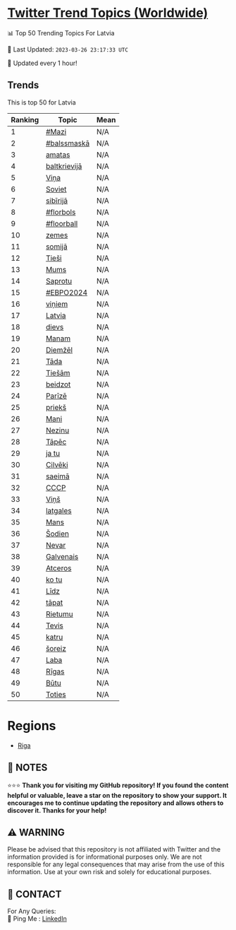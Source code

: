 [Twitter Trend Topics (Worldwide)](https://github.com/ErcinDedeoglu/Twitter-Trend-Topics)
==========


📊 Top 50 Trending Topics For Latvia

📆 Last Updated: `2023-03-26 23:17:33 UTC`

🔧 Updated every 1 hour!


## Trends

This is top 50 for Latvia

| Ranking | Topic | Mean |
| ------- | ------------ | ------------ |
| 1 | [#Mazi](http://twitter.com/search?q=%23Mazi) | N/A |
| 2 | [#balssmaskā](http://twitter.com/search?q=%23balssmask%c4%81) | N/A |
| 3 | [amatas](http://twitter.com/search?q=amatas) | N/A |
| 4 | [baltkrievijā](http://twitter.com/search?q=baltkrievij%c4%81) | N/A |
| 5 | [Viņa](http://twitter.com/search?q=Vi%c5%86a) | N/A |
| 6 | [Soviet](http://twitter.com/search?q=Soviet) | N/A |
| 7 | [sibīrijā](http://twitter.com/search?q=sib%c4%abrij%c4%81) | N/A |
| 8 | [#florbols](http://twitter.com/search?q=%23florbols) | N/A |
| 9 | [#floorball](http://twitter.com/search?q=%23floorball) | N/A |
| 10 | [zemes](http://twitter.com/search?q=zemes) | N/A |
| 11 | [somijā](http://twitter.com/search?q=somij%c4%81) | N/A |
| 12 | [Tieši](http://twitter.com/search?q=Tie%c5%a1i) | N/A |
| 13 | [Mums](http://twitter.com/search?q=Mums) | N/A |
| 14 | [Saprotu](http://twitter.com/search?q=Saprotu) | N/A |
| 15 | [#ЕВРО2024](http://twitter.com/search?q=%23%d0%95%d0%92%d0%a0%d0%9e2024) | N/A |
| 16 | [viņiem](http://twitter.com/search?q=vi%c5%86iem) | N/A |
| 17 | [Latvia](http://twitter.com/search?q=Latvia) | N/A |
| 18 | [dievs](http://twitter.com/search?q=dievs) | N/A |
| 19 | [Manam](http://twitter.com/search?q=Manam) | N/A |
| 20 | [Diemžēl](http://twitter.com/search?q=Diem%c5%be%c4%93l) | N/A |
| 21 | [Tāda](http://twitter.com/search?q=T%c4%81da) | N/A |
| 22 | [Tiešām](http://twitter.com/search?q=Tie%c5%a1%c4%81m) | N/A |
| 23 | [beidzot](http://twitter.com/search?q=beidzot) | N/A |
| 24 | [Parīzē](http://twitter.com/search?q=Par%c4%abz%c4%93) | N/A |
| 25 | [priekš](http://twitter.com/search?q=priek%c5%a1) | N/A |
| 26 | [Mani](http://twitter.com/search?q=Mani) | N/A |
| 27 | [Nezinu](http://twitter.com/search?q=Nezinu) | N/A |
| 28 | [Tāpēc](http://twitter.com/search?q=T%c4%81p%c4%93c) | N/A |
| 29 | [ja tu](http://twitter.com/search?q=ja+tu) | N/A |
| 30 | [Cilvēki](http://twitter.com/search?q=Cilv%c4%93ki) | N/A |
| 31 | [saeimā](http://twitter.com/search?q=saeim%c4%81) | N/A |
| 32 | [СССР](http://twitter.com/search?q=%d0%a1%d0%a1%d0%a1%d0%a0) | N/A |
| 33 | [Viņš](http://twitter.com/search?q=Vi%c5%86%c5%a1) | N/A |
| 34 | [latgales](http://twitter.com/search?q=latgales) | N/A |
| 35 | [Mans](http://twitter.com/search?q=Mans) | N/A |
| 36 | [Šodien](http://twitter.com/search?q=%c5%a0odien) | N/A |
| 37 | [Nevar](http://twitter.com/search?q=Nevar) | N/A |
| 38 | [Galvenais](http://twitter.com/search?q=Galvenais) | N/A |
| 39 | [Atceros](http://twitter.com/search?q=Atceros) | N/A |
| 40 | [ko tu](http://twitter.com/search?q=ko+tu) | N/A |
| 41 | [Līdz](http://twitter.com/search?q=L%c4%abdz) | N/A |
| 42 | [tāpat](http://twitter.com/search?q=t%c4%81pat) | N/A |
| 43 | [Rietumu](http://twitter.com/search?q=Rietumu) | N/A |
| 44 | [Tevis](http://twitter.com/search?q=Tevis) | N/A |
| 45 | [katru](http://twitter.com/search?q=katru) | N/A |
| 46 | [šoreiz](http://twitter.com/search?q=%c5%a1oreiz) | N/A |
| 47 | [Laba](http://twitter.com/search?q=Laba) | N/A |
| 48 | [Rīgas](http://twitter.com/search?q=R%c4%abgas) | N/A |
| 49 | [Būtu](http://twitter.com/search?q=B%c5%abtu) | N/A |
| 50 | [Toties](http://twitter.com/search?q=Toties) | N/A |



# Regions

* [Riga](</Latvia/Riga.md>)



## 📝 NOTES

⭐⭐⭐ **Thank you for visiting my GitHub repository! If you found the content helpful or valuable, leave a star on the repository to show your support. It encourages me to continue updating the repository and allows others to discover it. Thanks for your help!**


## ⚠️ WARNING

Please be advised that this repository is not affiliated with Twitter and the information provided is for informational purposes only. We are not responsible for any legal consequences that may arise from the use of this information. Use at your own risk and solely for educational purposes.


## 📨 CONTACT

 For Any Queries:  
            🏓 Ping Me : [LinkedIn](https://www.linkedin.com/in/ercindedeoglu/)
